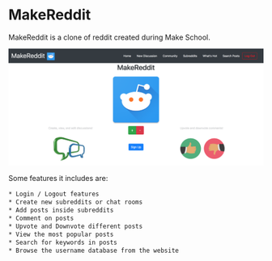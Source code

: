 # MakeReddit

MakeReddit is a clone of reddit created during Make School. 

![MakeReddit](makereddit.png)

Some features it includes are:
    
    * Login / Logout features
    * Create new subreddits or chat rooms
    * Add posts inside subreddits
    * Comment on posts
    * Upvote and Downvote different posts
    * View the most popular posts
    * Search for keywords in posts
    * Browse the username database from the website

